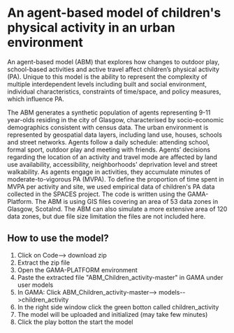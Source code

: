 # An agent-based model of children's physical activity in an urban environment

An agent-based model (ABM) that explores how changes to outdoor play, school-based activities and active travel affect children’s physical activity (PA). Unique to this model is the ability to represent the complexity of multiple interdependent levels including built and social environment, individual characteristics, constraints of time/space, and policy measures, which influence PA. 

The ABM generates a synthetic population of agents representing 9-11 year-olds residing in the city of Glasgow, characterised by socio-economic demographics consistent with census data. The urban environment is represented by geospatial data layers, including land use, houses, schools and street networks. Agents follow a daily schedule: attending school, formal sport, outdoor play and meeting with friends. Agents’ decisions regarding the location of an activity and travel mode are affected by land use availability, accessibility, neighborhoods' deprivation level and street walkability. As agents engage in activities, they accumulate minutes of moderate-to-vigorous PA (MVPA). To define the proportion of time spent in MVPA per activity and site, we used empirical data of children's PA data collected in the SPACES project. 
The code is written using the GAMA-Platform.
The ABM is using GIS files covering an area of 53 data zones in Glasgow, Scotalnd. The ABM can also simulate a more extensive area of 120 data zones, but due file size limitation  the files are not included here.   

## How to use the model?
1) Click on Code--> download zip
2) Extract the zip file
3) Open the GAMA-PLATFORM environment
4) Paste the extracted file "ABM_Children_activity-master" in GAMA under user models
5) In GAMA: Click ABM_Children_activity-master--> models-->children_activity
6) In the right side window click the green botton called children_activity
7) The model will be uploaded and initialized (may take few minutes)
8) Click the play botton the start the model
 

